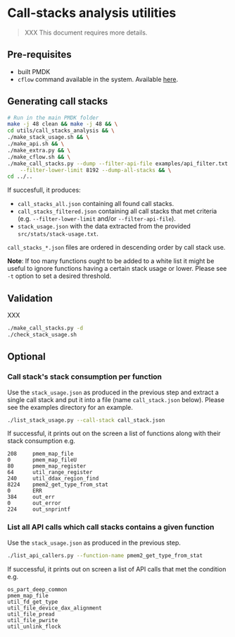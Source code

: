 # Call-stacks analysis utilities

> XXX This document requires more details.

## Pre-requisites

- built PMDK
- `cflow` command available in the system. Available [here](https://www.gnu.org/software/cflow/).

## Generating call stacks

```sh
# Run in the main PMDK folder
make -j 48 clean && make -j 48 && \
cd utils/call_stacks_analysis && \
./make_stack_usage.sh && \
./make_api.sh && \
./make_extra.py && \
./make_cflow.sh && \
./make_call_stacks.py --dump --filter-api-file examples/api_filter.txt \
    --filter-lower-limit 8192 --dump-all-stacks && \
cd ../..
```

If succesfull, it produces:

- `call_stacks_all.json` containing all found call stacks.
- `call_stacks_filtered.json` containing all call stacks that met criteria (e.g. `--filter-lower-limit` and/or `--filter-api-file`).
- `stack_usage.json` with the data extracted from the provided `src/stats/stack-usage.txt`.

`call_stacks_*.json` files are ordered in descending order by call stack use.

**Note**:  If too many functions ought to be added to a white list it might be useful to ignore functions having a certain stack usage or lower. Please see `-t` option to set a desired threshold.

## Validation

XXX

```sh
./make_call_stacks.py -d
./check_stack_usage.sh
```

## Optional

### Call stack's stack consumption per function

Use the `stack_usage.json` as produced in the previous step and extract a single call stack and put it into a file (name `call_stack.json` below). Please see the examples directory for an example.

```sh
./list_stack_usage.py --call-stack call_stack.json
```

If successful, it prints out on the screen a list of functions along with their stack consumption e.g.

```
208     pmem_map_file
0       pmem_map_fileU
80      pmem_map_register
64      util_range_register
240     util_ddax_region_find
8224    pmem2_get_type_from_stat
0       ERR
384     out_err
0       out_error
224     out_snprintf
```

### List all API calls which call stacks contains a given function

Use the `stack_usage.json` as produced in the previous step.

```sh
./list_api_callers.py --function-name pmem2_get_type_from_stat
```

If successful, it prints out on screen a list of API calls that met the condition e.g.

```
os_part_deep_common
pmem_map_file
util_fd_get_type
util_file_device_dax_alignment
util_file_pread
util_file_pwrite
util_unlink_flock
```
